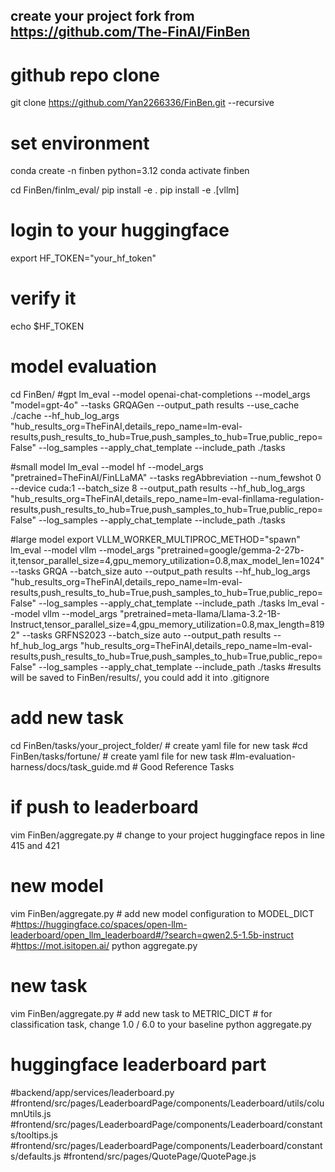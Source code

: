 ## create your project fork from https://github.com/The-FinAI/FinBen

# github repo clone
git clone https://github.com/Yan2266336/FinBen.git --recursive

# set environment
conda create -n finben python=3.12
conda activate finben

cd FinBen/finlm_eval/
pip install -e .
pip install -e .[vllm]

# login to your huggingface
export HF_TOKEN="your_hf_token"
# verify it
echo $HF_TOKEN

# model evaluation
cd FinBen/
#gpt
lm_eval --model openai-chat-completions --model_args "model=gpt-4o" --tasks GRQAGen --output_path results --use_cache ./cache --hf_hub_log_args "hub_results_org=TheFinAI,details_repo_name=lm-eval-results,push_results_to_hub=True,push_samples_to_hub=True,public_repo=False" --log_samples --apply_chat_template --include_path ./tasks

#small model
lm_eval --model hf --model_args "pretrained=TheFinAI/FinLLaMA" --tasks regAbbreviation --num_fewshot 0 --device cuda:1 --batch_size 8 --output_path results --hf_hub_log_args "hub_results_org=TheFinAI,details_repo_name=lm-eval-finllama-regulation-results,push_results_to_hub=True,push_samples_to_hub=True,public_repo=False" --log_samples --apply_chat_template --include_path ./tasks

#large model
export VLLM_WORKER_MULTIPROC_METHOD="spawn"
lm_eval --model vllm --model_args "pretrained=google/gemma-2-27b-it,tensor_parallel_size=4,gpu_memory_utilization=0.8,max_model_len=1024" --tasks GRQA --batch_size auto --output_path results --hf_hub_log_args "hub_results_org=TheFinAI,details_repo_name=lm-eval-results,push_results_to_hub=True,push_samples_to_hub=True,public_repo=False" --log_samples --apply_chat_template --include_path ./tasks
lm_eval --model vllm --model_args "pretrained=meta-llama/Llama-3.2-1B-Instruct,tensor_parallel_size=4,gpu_memory_utilization=0.8,max_length=8192" --tasks GRFNS2023 --batch_size auto --output_path results --hf_hub_log_args "hub_results_org=TheFinAI,details_repo_name=lm-eval-results,push_results_to_hub=True,push_samples_to_hub=True,public_repo=False" --log_samples --apply_chat_template --include_path ./tasks
#results will be saved to FinBen/results/, you could add it into .gitignore

# add new task
cd FinBen/tasks/your_project_folder/ # create yaml file for new task
#cd FinBen/tasks/fortune/ # create yaml file for new task
#lm-evaluation-harness/docs/task_guide.md # Good Reference Tasks


# if push to leaderboard
vim FinBen/aggregate.py # change to your project huggingface repos in line 415 and 421

# new model
vim FinBen/aggregate.py # add new model configuration to MODEL_DICT
#https://huggingface.co/spaces/open-llm-leaderboard/open_llm_leaderboard#/?search=qwen2.5-1.5b-instruct
#https://mot.isitopen.ai/
python aggregate.py

# new task
vim FinBen/aggregate.py # add new task to METRIC_DICT # for classification task, change 1.0 / 6.0 to your baseline
python aggregate.py
# huggingface leaderboard part
#backend/app/services/leaderboard.py
#frontend/src/pages/LeaderboardPage/components/Leaderboard/utils/columnUtils.js
#frontend/src/pages/LeaderboardPage/components/Leaderboard/constants/tooltips.js
#frontend/src/pages/LeaderboardPage/components/Leaderboard/constants/defaults.js
#frontend/src/pages/QuotePage/QuotePage.js
